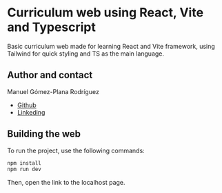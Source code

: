 # Curriculum web using React, Vite and Typescript

Basic curriculum web made for learning React and Vite framework, using Tailwind for quick styling and TS as the main language.

## Author and contact
Manuel Gómez-Plana Rodríguez

- [Github](https://github.com/ManuGPR)
- [Linkeding](www.linkedin.com/in/manuelgpr)
## Building the web

To run the project, use the following commands:

```bash
npm install
npm run dev
```

Then, open the link to the localhost page.
